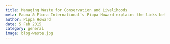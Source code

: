 ```yaml
---
title: Managing Waste for Conservation and Livelihoods
meta: Fauna & Flora International’s Pippa Howard explains the links between waste, landscapes and livelihoods and why we should be re-thinking our approach to waste management.
author: Pippa Howard
date: 5 Feb 2015
category: general
image: blog-waste.jpg
---
```


